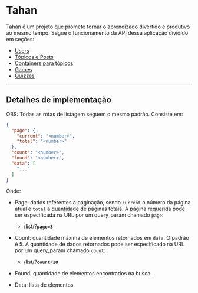 # **Tahan**

Tahan é um projeto que promete tornar o aprendizado divertido e produtivo ao mesmo tempo. Segue o funcionamento da API dessa aplicação dividido em seções:

- [Users](./docs/users.md)
- [Tópicos e Posts](./docs/topics-and-posts.md)
- [Containers para tópicos](./docs/containers.md)
- [Games](./docs/game.md)
- [Quizzes](./docs/quizzes.md)


<hr>

## **Detalhes de implementação**

OBS: Todas as rotas de listagem seguem o mesmo padrão. Consiste em:

```json
{
  "page": {
    "current": "<number>",
    "total": "<number>"
  },
  "count": "<number>",
  "found": "<number>",
  "data": [     
    "..."
  ]
}
```

Onde:
- Page: dados referentes a paginação, sendo ```current``` o número da página atual e ```total``` a quantidade de páginas totais. A página requerida pode ser especificada na URL por um query_param chamado ```page```:
    - /list/?**```page=3```**

- Count: quantidade máxima de elementos retornados em ```data```. O padrão é 5. A quantidade de dados retornados pode ser especificado na URL por um query_param chamado ```count```:
    - /list/?**```count=10```**

- Found: quantidade de elementos encontrados na busca.

- Data: lista de elementos.
